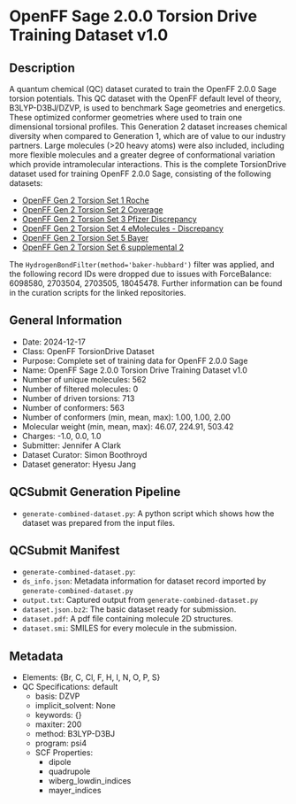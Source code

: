 # OpenFF Sage 2.0.0 Torsion Drive Training Dataset v1.0

## Description

A quantum chemical (QC) dataset curated to train the OpenFF 2.0.0 Sage torsion potentials. This QC dataset with the OpenFF default level of theory, B3LYP-D3BJ/DZVP, is used to benchmark Sage geometries and energetics. These optimized conformer geometries where used to train one dimensional torsional profiles. This Generation 2 dataset increases chemical diversity when compared to Generation 1, which are of value to our industry partners. Large molecules (>20 heavy atoms) were also included, including more flexible molecules and a greater degree of conformational variation which provide intramolecular interactions. This is the complete TorsionDrive dataset used for training OpenFF 2.0.0 Sage, consisting of the following datasets: 

- [OpenFF Gen 2 Torsion Set 1 Roche](https://github.com/openforcefield/qca-dataset-submission/tree/7f8ed2ab6c8acc4521c8ca45ff4f587b20f0bcda/submissions/2020-03-12-OpenFF-Gen-2-Torsion-Set-1-Roche)
- [OpenFF Gen 2 Torsion Set 2 Coverage](https://github.com/openforcefield/qca-dataset-submission/tree/7f8ed2ab6c8acc4521c8ca45ff4f587b20f0bcda/submissions/2020-03-12-OpenFF-Gen-2-Torsion-Set-2-Coverage)
- [OpenFF Gen 2 Torsion Set 3 Pfizer Discrepancy](https://github.com/openforcefield/qca-dataset-submission/tree/7f8ed2ab6c8acc4521c8ca45ff4f587b20f0bcda/submissions/2020-03-12-OpenFF-Gen-2-Torsion-Set-3-Pfizer-Discrepancy)
- [OpenFF Gen 2 Torsion Set 4 eMolecules  - Discrepancy](https://github.com/openforcefield/qca-dataset-submission/tree/7f8ed2ab6c8acc4521c8ca45ff4f587b20f0bcda/submissions/2020-03-12-OpenFF-Gen-2-Torsion-Set-4-eMolecules-Discrepancy)
- [OpenFF Gen 2 Torsion Set 5 Bayer](https://github.com/openforcefield/qca-dataset-submission/tree/7f8ed2ab6c8acc4521c8ca45ff4f587b20f0bcda/submissions/2020-03-12-OpenFF-Gen-2-Torsion-Set-5-Bayer)
- [OpenFF Gen 2 Torsion Set 6 supplemental 2](https://github.com/openforcefield/qca-dataset-submission/tree/7f8ed2ab6c8acc4521c8ca45ff4f587b20f0bcda/submissions/2020-03-26-OpenFF-Gen-2-Torsion-Set-6-supplemental-2)

The `HydrogenBondFilter(method='baker-hubbard')` filter was applied, and the following record IDs were dropped due to issues with ForceBalance: 6098580, 2703504, 2703505, 18045478. Further information can be found in the curation scripts for the linked repositories.

## General Information

* Date: 2024-12-17
* Class: OpenFF TorsionDrive Dataset
* Purpose: Complete set of training data for OpenFF 2.0.0 Sage
* Name: OpenFF Sage 2.0.0 Torsion Drive Training Dataset v1.0
* Number of unique molecules: 562
* Number of filtered molecules: 0
* Number of driven torsions: 713
* Number of conformers: 563
* Number of conformers (min, mean, max): 1.00, 1.00, 2.00
* Molecular weight (min, mean, max): 46.07, 224.91, 503.42
* Charges: -1.0, 0.0, 1.0
* Submitter: Jennifer A Clark
* Dataset Curator: Simon Boothroyd
* Dataset generator: Hyesu Jang

## QCSubmit Generation Pipeline

* `generate-combined-dataset.py`: A python script which shows how the dataset was prepared from the input files.


## QCSubmit Manifest

* `generate-combined-dataset.py`: 
* `ds_info.json`: Metadata information for dataset record imported by `generate-combined-dataset.py`
* `output.txt`: Captured output from `generate-combined-dataset.py`
* `dataset.json.bz2`: The basic dataset ready for submission.
* `dataset.pdf`: A pdf file containing molecule 2D structures.
* `dataset.smi`: SMILES for every molecule in the submission.


## Metadata

* Elements: {Br, C, Cl, F, H, I, N, O, P, S}
* QC Specifications: default
  * basis: DZVP
  * implicit_solvent: None
  * keywords: {}
  * maxiter: 200
  * method: B3LYP-D3BJ
  * program: psi4
  * SCF Properties:
    * dipole
    * quadrupole
    * wiberg_lowdin_indices
    * mayer_indices
